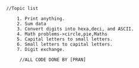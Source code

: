     //Topic list
        
        1. Print anything.
        2. Sum data
        3. Convert digits into hexa,deci, and ASCII.
        4. Math problems->circle,pie,Maths
        5. Capital letters to small letters.
        6. Small letters to capital letters.
        7. Digit exchange.

         //ALL CODE DONE BY [PRAN]
